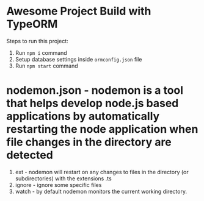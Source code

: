 # Awesome Project Build with TypeORM

Steps to run this project:

1. Run `npm i` command
2. Setup database settings inside `ormconfig.json` file
3. Run `npm start` command

# nodemon.json - nodemon is a tool that helps develop node.js based applications by automatically restarting the node application when file changes in the directory are detected

1. ext - nodemon will restart on any changes to files in the directory (or subdirectories) with the extensions .ts
2. ignore - ignore some specific files
3. watch - by default nodemon monitors the current working directory. 
